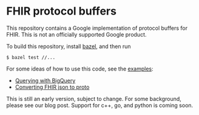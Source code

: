 # FHIR protocol buffers

This repository contains a Google implementation of protocol buffers for
FHIR. This is not an officially supported Google product.

To build this repository, install [bazel](https://bazel.build/), and then run

```
$ bazel test //...
```

For some ideas of how to use this code, see the [examples](./examples/):

* [Querying with BigQuery](./examples/bigquery/README.md)
* [Converting FHIR json to proto](./java/src/main/java/com/google/fhir/examples/JsonToProtoMain.java)

This is still an early version, subject to change. For some background, please
see our blog post. Support for c++, go, and python is coming soon.
